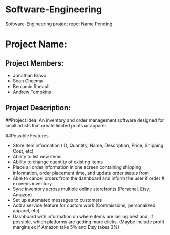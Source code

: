 # Software-Engineering
Software-Engineering project repo: Name Pending

# Project Name: 

## Project Members: 
- Jonathan Bravo
- Sean Cheema
- Benjamin Rheault
- Andrew Tompkins

## Project Description:
##Project Idea:
An inventory and order management software designed for small artists that create limited prints or apparel.

##Possible Features
- Store item information (ID, Quantity, Name, Description, Price, Shipping Cost, etc)
- Ability to list new items
- Ability to change quantity of existing items
- Place all order information in one screen containing shipping information, order placement time, and update order status from
- Able to cancel orders from the dashboard and inform the user if order # exceeds inventory.
- Sync inventory across multiple online storefronts (Personal, Etsy, Amazon)
- Set up automated messages to customers
- Add a service feature for custom work (Commissions, personalized apparel, etc)
- Dashboard with information on where items are selling best and, if possible, which platforms are getting more clicks. (Maybe include profit margins ex if Amazon take 5% and Etsy takes 3%)

